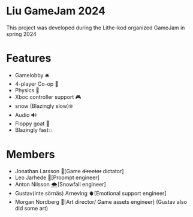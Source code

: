 # Liu GameJam 2024
This project was developed during the Lithe-kod organized GameJam in spring 2024

# Features

* Gamelobby 🛎️
* 4-player Co-op 🌈
* Physics 🍎
* Xboc controller support 🎮
* snow (Blazingly slow)❄️
* Audio 🔊
* Floppy goat 🐐 
* Blazingly fast💥


#  Members

* Jonathan Larsson 🧠[Game ~~director~~ dictator]
* Leo Jarhede 🤖[Proompt engineer]
* Anton Nilsson 🌨️[Snowfall engineer]
* Gustav(inte sörnäs) Arneving 🫀[Emotional support engineer]
* Morgan Nordberg 🎨[Art director/ Game assets engineer] (Gustav also did some art)

